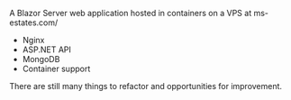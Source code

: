 A Blazor Server web application hosted in containers on a VPS at ms-estates.com/

- Nginx
- ASP.NET API
- MongoDB
- Container support

There are still many things to refactor and opportunities for improvement.
